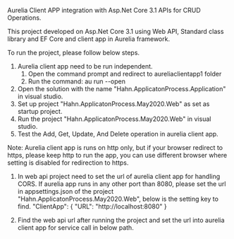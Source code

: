 Aurelia Client APP integration with Asp.Net Core 3.1 APIs for CRUD Operations.

This project developed on Asp.Net Core 3.1 using Web API, Standard class library and EF Core and client app in Aurelia framework.

To run the project, please follow below steps.
1. Aurelia client app need to be run independent.
   1. Open the command prompt and redirect to aureliaclientapp1 folder
   2. Run the command: au run --open
2. Open the solution with the name "Hahn.ApplicatonProcess.Application" in visual studio.
3. Set up project "Hahn.ApplicatonProcess.May2020.Web" as set as startup project.
4. Run the project "Hahn.ApplicatonProcess.May2020.Web" in visual studio.
5. Test the Add, Get, Update, And Delete operation in aurelia client app.

Note: Aurelia client app is runs on http only, but if your browser redirect to https, please keep http to run the app, you can use different browser where setting is disabled for redirection to https.

1. In web api project need to set the url of aurelia client app for handling CORS. If aurelia app runs in any other port than 8080, please set the url in appsettings.json of the project "Hahn.ApplicatonProcess.May2020.Web", below is the setting key to find.
   "ClientApp": {
    "URL": "http://localhost:8080"
  }
  
2. Find the web api url after running the project and set the url into aurelia client app for service call in below path.
